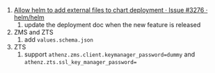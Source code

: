 1. [Allow helm to add external files to chart deployment · Issue #3276 · helm/helm](https://github.com/helm/helm/issues/3276)
    1. update the deployment doc when the new feature is released
1. ZMS and ZTS
    1. add `values.schema.json`
1. ZTS
    1. support `athenz.zms.client.keymanager_password=dummy` and `athenz.zts.ssl_key_manager_password=`
